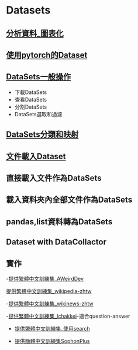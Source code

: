 # Datasets


## [分析資料_圖表化](./analyze_data.md)
## [使用pytorch的Dataset](./使用pytorch的dataset.md)

## [DataSets一般操作](./dataset一般操作.md)
- 下載DataSets
- 查看DataSets
- 分割DataSets
- DataSets選取和過濾

## [DataSets分類和映射](./dataset映射.md)

## [文件載入Dataset](./文件載入Dataset.md)

## 直接載入文件作為DataSets
## 載入資料夾內全部文件作為DataSets
## pandas,list資料轉為DataSets
## Dataset with DataCollactor
## 實作

-[提供繁體中文訓練集_AWeirdDev](https://huggingface.co/AWeirdDev)

[提供繁體中文訓練集_wikipedia-zhtw](https://huggingface.co/datasets/erhwenkuo/wikipedia-zhtw)

-[提供繁體中文訓練集_wikinews-zhtw](https://huggingface.co/datasets/erhwenkuo/wikinews-zhtw)

-[提供繁體中文訓練集_lchakkei](https://huggingface.co/datasets/lchakkei/OpenOrca-Traditional-Chinese)-適合question-answer

- [提供繁體中文訓練集_使用search](https://huggingface.co/datasets?search=taiwan)

- [提供簡體中文訓練集SophonPlus](https://github.com/SophonPlus/ChineseNlpCorpus)